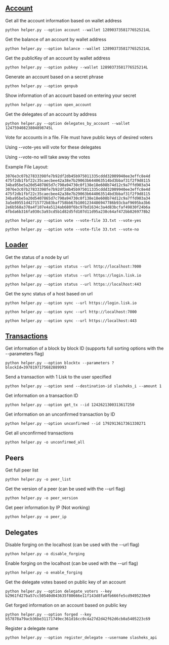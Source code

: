 ## [Account](Account.md)

Get all the account information based on wallet address

`python helper.py --option account --wallet 12890373581776525214L`



Get the balance of an account by wallet address

`python helper.py --option balance --wallet 12890373581776525214L`      



Get the publicKey of an account by wallet address

`python helper.py --option pubkey --wallet 12890373581776525214L`     



Generate an account based on a secret phrase

`python helper.py --option genpub`



Show information of an account based on entering your secret

`python helper.py --option open_account`



Get the delegates of an account by address

`python helper.py --option delegates_by_account --wallet 12475940823804898745L`

Vote for accounts in a file. File must have public keys of desired voters

Using --vote-yes will vote for these delegates

Using --vote-no will take away the votes

Example File Layout:

```
3076e3c07b27833398fe7b92df2db45b975011335cddd32009940ee3effc8e4d
475f2db1fbf22c35caecbee42a38e7b29063b644063514bd3bbaf31f2f9d8115
34ba95be5a20d5407865d7c790a94730c0f138e18e608b74d12c9a7ffd903a34
3076e3c07b27833398fe7b92df2db45b975011335cddd32009940ee3effc8e4d
475f2db1fbf22c35caecbee42a38e7b29063b644063514bd3bbaf31f2f9d8115
34ba95be5a20d5407865d7c790a94730c0f138e18e608b74d12c9a7ffd903a34
3a5e89551d42715772b83baf758bb67b1001234486947786b93cbaf9695ba3b6
2e6b568a370a4f107e4a5124ab680f6bc97bd1634c3a4d83bcfaf49830f24b6a
4fbda6b316fa930c3a93cd5b1d82d5fd107d11d95a238c64af472bb8269778b2
```

`python helper.py --option vote --vote-file 33.txt --vote-yes`

`python helper.py --option vote --vote-file 33.txt --vote-no`



## [Loader](Loader.md)

Get the status of a node by url

`python helper.py --option status --url http://localhost:7000`

`python helper.py --option status --url https://login.lisk.io`

`python helper.py --option status --url https://localhost:443`



Get the sync status of a host based on url

`python helper.py --option sync --url https://login.lisk.io`            

`python helper.py --option sync --url http://localhost:7000`

`python helper.py --option sync --url https://localhost:443`



## [Transactions](Transactions.md)

Get information of a block by block ID (supports full sorting options with the --parameters flag)

`python helper.py --option blocktx --parameters ?blockId=3978197175682889993`



Send a transaction with 1 Lisk to the user specified

`python helper.py --option send --destination-id slasheks_i --amount 1`



Get information on a transaction ID

`python helper.py --option get_tx --id 1242621300313617250`



Get information on an unconfirmed transaction by ID

`python helper.py --option unconfirmed --id 1792913617361330271`



Get all unconfirmed transactions

`python helper.py -o unconfirmed_all`



## Peers

Get full peer list

`python helper.py -o peer_list`



Get the version of a peer (can be used with the --url flag)

`python helper.py -o peer_version`



Get peer information by IP (Not working)

`python helper.py -o peer_ip`



## Delegates

Disable forging on the localhost (can be used with the --url flag)

`python helper.py -o disable_forging`



Enable forging on the localhost (can be used with the --url flag)

`python helper.py -o enable_forging`



Get the delegate votes based on public key of an account

`python helper.py --option delegate_voters --key b2961fd27ba57cc50540d043635f80666e11f143d8fa0fb666fe5cd9495230e9`



Get forged information on an account based on public key

`python helper.py --option forged --key b57878a79acb36be31171749ec361d16cc0c4a27d2d42f62d6cb0a5405223c69`



Register a delegate name

`python helper.py --option register_delegate --username slasheks_api`

